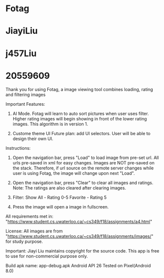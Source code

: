 # Fotag
# JiayiLiu
# j457Liu
# 20559609

Thank you for using Fotag, a image viewing tool combines loading, rating and filtering images

Important Features:
1. AI Mode.
Fotag will learn to auto sort pictures when user uses filter. 
Higher rating images will begin showing in front of the lower rating images.
This algorithm is in version 1.

2. Custome theme UI
Future plan: add UI selectors. User will be able to design their own UI.

Instructions:

1. Open the navigation bar, press "Load" to load image from pre-set url. All urls pre-saved
in xml for easy changes. Images are NOT pre-saved on the stack. Therefore, if url source 
on the remote server changes while user is using Fotag, the image will change upon next "Load".

2. Open the navigation bar, press "Clear" to clear all images and ratings.
Note: The ratings are also cleared after clearing images.

3. Filter: Show All - Rating 0-5
           Favorite - Rating 5

4. Press the image will open a image in fullscreen.

All requirements met in:
"https://www.student.cs.uwaterloo.ca/~cs349/f18/assignments/a4.html"

License:
All images are from "https://www.student.cs.uwaterloo.ca/~cs349/f18/assignments/images/" 
for study purpose. 

Important: Jiayi Liu maintains copyright for the source code. This app is free to use for
non-commercial purpose only.

Build apk name: app-debug.apk
Android API 26
Tested on Pixel(Android 8.0)